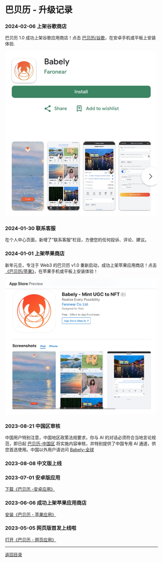 # 巴贝历 - 升级记录

### 2024-02-06 上架谷歌商店

巴贝历 1.0 成功上架谷歌应用商店！点击 [巴贝历/谷歌](https://gplay.babely.cc)，在安卓手机或平板上安装体验.

<img src="./images/news/20240206-babely-googleplay.png" width="500"/>

### 2024-01-30 联系客服

在个人中心页面，新增了“联系客服”栏目，方便您的任何投诉、评论、建议。

### 2024-01-01 上架苹果商店

新年元旦，专注于 Web3 的巴贝历 v1.0 重新启动，成功上架苹果应用商店！点击[《巴贝历/苹果》](https://apps.apple.com/app/id6472632215)，在苹果手机或平板上安装体验！

<img src="./images/news/20240101-babely-appstore.png" width="500"/>

### 2023-08-21 中国区审核

中国用户特别注意，中国地区政策法规要求，你与 AI 的对话必须符合当地言论规范，即日起 [巴贝历-中国区](https://u.cn.babely.cc) 将实施内容审核，并特别提供了中国专用 AI 通道，供您首选使用。中国以外用户请访问 [Babely-全球](https://u.earth.babely.cc)

### 2023-08-08 中文版上线

### 2023-07-01 安卓版应用

[下载《巴贝历 -安卓应用》](https://u.babely.cc/#/pages/user-resource-detail?tagnow=android)

### 2023-06-06 成功上架苹果应用商店

[安装《巴贝历 - 苹果应用》](https://u.babely.cc/#/pages/user-resource-detail?tagnow=ios)

### 2023-05-05 网页版首发上线啦

[打开《巴贝历 - 网页应用》](https://u.babely.cc)

---

[返回目录](./README.md)
